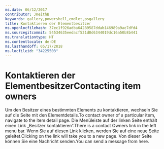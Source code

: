 ```yaml
---
ms.date: 06/12/2017
contributor: JKeithB
keywords: gallery,powershell,cmdlet,psgallery
title: Kontaktieren der Elementbesitzer
ms.openlocfilehash: 37ec1f926adba64289587ddab146989a9ae7dfd4
ms.sourcegitcommit: 54534635eedacf531d8d6344019dc16a50b8b441
ms.translationtype: HT
ms.contentlocale: de-DE
ms.lasthandoff: 05/17/2018
ms.locfileid: "34225503"
---
```

# <a name="contacting-item-owners"></a><span data-ttu-id="35bb1-103">Kontaktieren der Elementbesitzer</span><span class="sxs-lookup"><span data-stu-id="35bb1-103">Contacting item owners</span></span>

<span data-ttu-id="35bb1-104">Um den Besitzer eines bestimmten Elements zu kontaktieren, wechseln Sie auf die Seite mit den Elementdetails.</span><span class="sxs-lookup"><span data-stu-id="35bb1-104">To contact owner of a particular item, navigate to the item detail page.</span></span>
<span data-ttu-id="35bb1-105">Die Menüleiste auf der linken Seite enthält einen Link „Besitzer kontaktieren“.</span><span class="sxs-lookup"><span data-stu-id="35bb1-105">There is a contact Owners link in the left menu bar.</span></span>
<span data-ttu-id="35bb1-106">Wenn Sie auf diesen Link klicken, werden Sie auf eine neue Seite geleitet.</span><span class="sxs-lookup"><span data-stu-id="35bb1-106">Clicking on the link will take you to a new page.</span></span>
<span data-ttu-id="35bb1-107">Von dieser Seite können Sie eine Nachricht senden.</span><span class="sxs-lookup"><span data-stu-id="35bb1-107">You can send a message from here.</span></span>